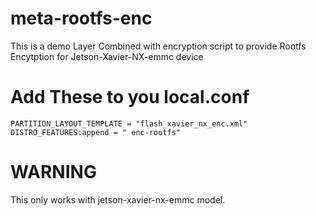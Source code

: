# meta-rootfs-enc
This is a demo Layer Combined with encryption script to provide Rootfs Encytption for Jetson-Xavier-NX-emmc device


# Add These to you local.conf
```
PARTITION_LAYOUT_TEMPLATE = "flash_xavier_nx_enc.xml"
DISTRO_FEATURES:append = " enc-rootfs"
```

# WARNING
This only works with jetson-xavier-nx-emmc model.